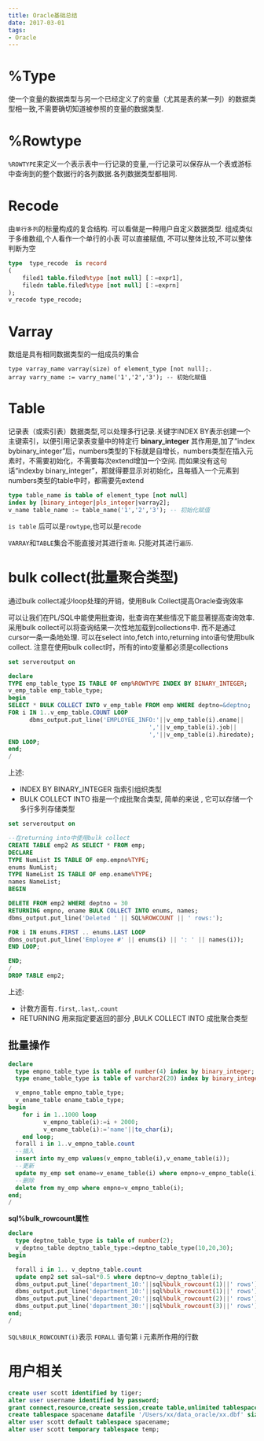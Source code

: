 ```yaml
---
title: Oracle基础总结
date: 2017-03-01
tags:
- Oracle
---
```


<!-- TOC -->

<!-- /TOC -->

# %Type

使一个变量的数据类型与另一个已经定义了的变量（尤其是表的某一列）的数据类型相一致,不需要确切知道被参照的变量的数据类型.

# %Rowtype

`%ROWTYPE`来定义一个表示表中一行记录的变量,一行记录可以保存从一个表或游标中查询到的整个数据行的各列数据.各列数据类型都相同.

# Recode

由`单行多列`的标量构成的复合结构. 可以看做是一种用户自定义数据类型. 组成类似于多维数组,个人看作一个单行的小表
可以直接赋值, 不可以整体比较,不可以整体判断为空

```sql
type  type_recode  is record
(
    filed1 table.filed%type [not null] [：=expr1],
    filedn table.filed%type [not null] [：=exprn]
);
v_recode type_recode;
```

# Varray

数组是具有相同数据类型的一组成员的集合
```
type varray_name varray(size) of element_type [not null];.
array varry_name := varry_name('1','2','3'); -- 初始化赋值
```

# Table

记录表（或索引表）数据类型,可以处理多行记录.关键字INDEX BY表示创建一个主键索引，以便引用记录表变量中的特定行
**binary_integer**
其作用是,加了”index bybinary_integer”后，numbers类型的下标就是自增长，numbers类型在插入元素时，不需要初始化，不需要每次extend增加一个空间.
而如果没有这句话“indexby binary_integer”，那就得要显示对初始化，且每插入一个元素到numbers类型的table中时，都需要先extend

```sql
type table_name is table of element_type [not null]
index by [binary_integer|pls_integer|varray2];
v_name table_name := table_name('1','2','3'); -- 初始化赋值
```

`is table` 后可以是`rowtype`,也可以是`recode`

`VARRAY`和`TABLE`集合不能直接对其进行`查询`. 只能对其进行`遍历`.

# bulk collect(批量聚合类型)

通过bulk collect减少loop处理的开销，使用Bulk Collect提高Oracle查询效率

可以让我们在PL/SQL中能使用批查询，批查询在某些情况下能显著提高查询效率.
采用bulk collect可以将查询结果一次性地加载到collections中.
而不是通过cursor一条一条地处理.
可以在select into,fetch into,returning into语句使用bulk collect.
注意在使用bulk collect时，所有的into变量都必须是collections

```sql
set serveroutput on

declare
TYPE emp_table_type IS TABLE OF emp%ROWTYPE INDEX BY BINARY_INTEGER;
v_emp_table emp_table_type;
begin
SELECT * BULK COLLECT INTO v_emp_table FROM emp WHERE deptno=&deptno;
FOR i IN 1..v_emp_table.COUNT LOOP
      dbms_output.put_line('EMPLOYEE_INFO:'||v_emp_table(i).ename||
                                        ','||v_emp_table(i).job||
                                        ','||v_emp_table(i).hiredate);
END LOOP;
end;
/
```

上述:

- INDEX BY BINARY_INTEGER 指索引组织类型
- BULK COLLECT INTO 指是一个成批聚合类型, 简单的来说 , 它可以存储一个多行多列存储类型

```sql
set serveroutput on

--在returning into中使用bulk collect
CREATE TABLE emp2 AS SELECT * FROM emp;
DECLARE
TYPE NumList IS TABLE OF emp.empno%TYPE;
enums NumList;
TYPE NameList IS TABLE OF emp.ename%TYPE;
names NameList;
BEGIN

DELETE FROM emp2 WHERE deptno = 30
RETURNING empno, ename BULK COLLECT INTO enums, names;
dbms_output.put_line('Deleted ' || SQL%ROWCOUNT || ' rows:');

FOR i IN enums.FIRST .. enums.LAST LOOP
dbms_output.put_line('Employee #' || enums(i) || ': ' || names(i));
END LOOP;

END;
/
DROP TABLE emp2;
```
上述:

- 计数方面有`.first`,`.last`,`.count`
- RETURNING 用来指定要返回的部分 ,BULK COLLECT INTO 成批聚合类型

## 批量操作


```sql
declare
  type empno_table_type is table of number(4) index by binary_integer;
  type ename_table_type is table of varchar2(20) index by binary_integer;

  v_empno_table empno_table_type;
  v_ename_table ename_table_type;
begin
    for i in 1..1000 loop
          v_empno_table(i):=i + 2000;
          v_ename_table(i):='name'||to_char(i);
    end loop;
  forall i in 1..v_empno_table.count
  --插入
  insert into my_emp values(v_empno_table(i),v_ename_table(i));
  --更新
  update my_emp set ename=v_ename_table(i) where empno=v_empno_table(i);
  --删除
  delete from my_emp where empno=v_empno_table(i);
end;
/
```

**sql%bulk_rowcount属性**

```sql
declare
  type deptno_table_type is table of number(2);
  v_deptno_table deptno_table_type:=deptno_table_type(10,20,30);
begin

  forall i in 1.. v_deptno_table.count
  update emp2 set sal=sal*0.5 where deptno=v_deptno_table(i);
  dbms_output.put_line('department_10:'||sql%bulk_rowcount(1)||' rows');
  dbms_output.put_line('department_10:'||sql%bulk_rowcount(1)||' rows');
  dbms_output.put_line('department_20:'||sql%bulk_rowcount(2)||' rows');
  dbms_output.put_line('department_30:'||sql%bulk_rowcount(3)||' rows');
end;
/
```
`SQL%BULK_ROWCOUNT(i)`表示 `FORALL` 语句第 i 元素所作用的行数

# 用户相关

```sql
create user scott identified by tiger;
alter user username identified by password;
grant connect,resource,create session,create table,unlimited tablespace to scott;
create tablespace spacename datafile '/Users/xx/data_oracle/xx.dbf' size 2M;
alter user scott default tablespace spacename;
alter user scott temporary tablespace temp;
```
